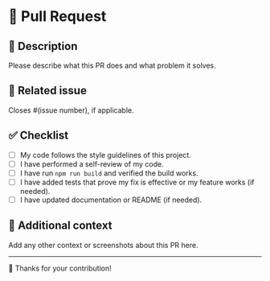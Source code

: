 # 🚀 Pull Request

## 📄 Description

Please describe what this PR does and what problem it solves.

## 🔗 Related issue

Closes #(issue number), if applicable.

## ✅ Checklist

- [ ] My code follows the style guidelines of this project.
- [ ] I have performed a self-review of my code.
- [ ] I have run `npm run build` and verified the build works.
- [ ] I have added tests that prove my fix is effective or my feature works (if needed).
- [ ] I have updated documentation or README (if needed).

## 💬 Additional context

Add any other context or screenshots about this PR here.

---

🙏 Thanks for your contribution!
